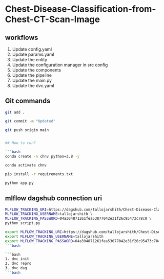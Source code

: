 # Chest-Disease-Classification-from-Chest-CT-Scan-Image

## workflows

1. Update config.yaml
2. Update params.yaml
3. Update the entity
4. Update the configuration manager in src config
5. Update the components
6. Update the pipeline
7. Update the main.py
8. Update the dvc.yaml


## Git commands

```bash
git add .

git commit -m "Updated"

git push origin main


## How to run?

```bash
conda create -n chnv python=3.8 -y
```

```bash
conda activate chnv
```

```bash
pip install -r requirements.txt
```
```bash
python app.py
```

## mlflow dagshub connection uri
```bash
MLFLOW_TRACKING_URI=https://dagshub.com/tallojarshith/Chest-Disease-Classification-from-Chest-CT-Scan-Image.mlflow \
MLFLOW_TRACKING_USERNAME=tallojarshith \
MLFLOW_TRACKING_PASSWORD=04a304871261fea53077042e31f26c95473c78c0 \
python script.py
```

```bash
export MLFLOW_TRACKING_URI=https://dagshub.com/tallojarshith/Chest-Disease-Classification-from-Chest-CT-Scan-Image.mlflow
export MLFLOW_TRACKING_USERNAME=tallojarshith 
export MLFLOW_TRACKING_PASSWORD=04a304871261fea53077042e31f26c95473c78c0
```bash

```bash
1. dvc init
2. dvc repro
3. dvc dag
```bash